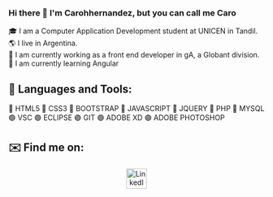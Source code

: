 ### Hi there 👋 I'm Carohhernandez, but you can call me Caro

🎓 I am a Computer Application Development student at UNICEN in Tandil. </br>
🌎 I live in Argentina. </br>
🔭 I am currently working as a front end developer in gA, a Globant division. </br>
🌱 I am currently learning Angular </br>

## 🧰 Languages and Tools:

🔵 HTML5 🔵 CSS3 🔵 BOOTSTRAP 🔵 JAVASCRIPT 🔵 JQUERY 🔵 PHP  🔵 MYSQL 
🟣 VSC 🟣 ECLIPSE 🟣 GIT 🟣 ADOBE XD 🟣 ADOBE PHOTOSHOP 

## ✉️ Find me on:

<p align="center">
 <a href="https://www.linkedin.com/in/carolina-hernandez-0747a618b" target="_blank"> <img src="https://cdn.jsdelivr.net/npm/simple-icons@v3/icons/linkedin.svg" alt="LinkedIn" height="40" style="vertical-align:top; margin:4px"> </a>
</p>



